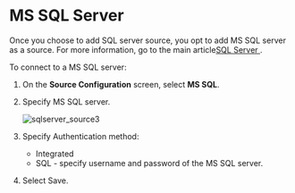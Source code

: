 # MS SQL Server

Once you choose to add SQL server source, you opt to add MS SQL server as a source. For more
information, go to the main article[SQL Server ](/docs/dataclassification/5.7/ndc/admin/sources/sqlserver/addsqlserversource.md).

To connect to a MS SQL server:

1. On the **Source Configuration** screen, select **MS SQL**.
2. Specify MS SQL server.

   ![sqlserver_source3](/img/product_docs/dataclassification/ndc/admin/sources/sqlserver/sqlserver_source3.webp)

3. Specify Authentication method:

   - Integrated
   - SQL - specify username and password of the MS SQL server.

4. Select Save.
